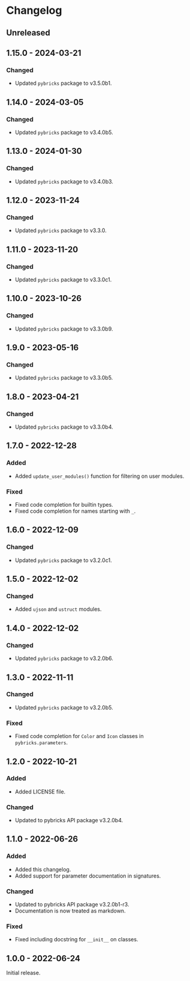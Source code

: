 # Changelog

<!-- refer to https://keepachangelog.com/en/1.0.0/ for guidance -->

## Unreleased

## 1.15.0 - 2024-03-21

### Changed
- Updated `pybricks` package to v3.5.0b1.

## 1.14.0 - 2024-03-05

### Changed
- Updated `pybricks` package to v3.4.0b5.

## 1.13.0 - 2024-01-30

### Changed
- Updated `pybricks` package to v3.4.0b3.

## 1.12.0 - 2023-11-24

### Changed
- Updated `pybricks` package to v3.3.0.

## 1.11.0 - 2023-11-20

### Changed
- Updated `pybricks` package to v3.3.0c1.

## 1.10.0 - 2023-10-26

### Changed
- Updated `pybricks` package to v3.3.0b9.

## 1.9.0 - 2023-05-16

### Changed
- Updated `pybricks` package to v3.3.0b5.

## 1.8.0 - 2023-04-21

### Changed
- Updated `pybricks` package to v3.3.0b4.

## 1.7.0 - 2022-12-28

### Added
- Added `update_user_modules()` function for filtering on user modules.

### Fixed
- Fixed code completion for builtin types.
- Fixed code completion for names starting with `_`.

## 1.6.0 - 2022-12-09

### Changed
- Updated `pybricks` package to v3.2.0c1.

## 1.5.0 - 2022-12-02

### Changed
- Added `ujson` and `ustruct` modules.

## 1.4.0 - 2022-12-02

### Changed
- Updated `pybricks` package to v3.2.0b6.

## 1.3.0 - 2022-11-11

### Changed
- Updated `pybricks` package to v3.2.0b5.

### Fixed
- Fixed code completion for `Color` and `Icon` classes in `pybricks.parameters`.

## 1.2.0 - 2022-10-21

### Added
- Added LICENSE file.

### Changed
- Updated to pybricks API package v3.2.0b4.

## 1.1.0 - 2022-06-26

### Added
- Added this changelog.
- Added support for parameter documentation in signatures.

### Changed
- Updated to pybricks API package v3.2.0b1-r3.
- Documentation is now treated as markdown.

### Fixed
- Fixed including docstring for `__init__` on classes.

## 1.0.0 - 2022-06-24

Initial release.
